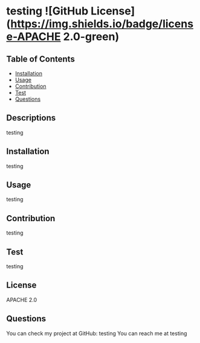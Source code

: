 # testing ![GitHub License](https://img.shields.io/badge/license-APACHE 2.0-green)

  ## Table of Contents
  * [Installation](#installation)
  * [Usage](#usage)
  * [Contribution](#contribution)
  * [Test](#test)
  * [Questions](#questions)
 
  ## Descriptions
  testing
  
  ## Installation
  testing
   

  ## Usage
  testing
  

  ## Contribution
  testing
  

  ## Test
  testing
  

  ## License
  APACHE 2.0
  

  ## Questions
  You can check my project at GitHub: testing
  You can reach me at testing
